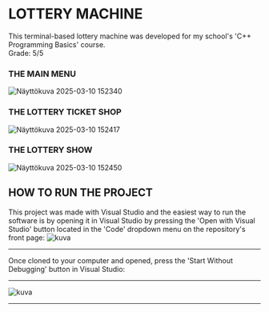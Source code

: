 # LOTTERY MACHINE
This terminal-based lottery machine was developed for my school's 'C++ Programming Basics' course.  
Grade: 5/5  

### THE MAIN MENU
![Näyttökuva 2025-03-10 152340](https://github.com/user-attachments/assets/5f284384-63a0-45af-a7d9-e198299127ba)

### THE LOTTERY TICKET SHOP
![Näyttökuva 2025-03-10 152417](https://github.com/user-attachments/assets/a67dc5b7-523b-4abd-9e8b-76161d3d354e)

### THE LOTTERY SHOW
![Näyttökuva 2025-03-10 152450](https://github.com/user-attachments/assets/8185f7ae-fe4d-4fa7-bbae-deea59bb83dd)

## HOW TO RUN THE PROJECT
This project was made with Visual Studio and the easiest way to run the software is by opening it in Visual Studio by pressing the 'Open with Visual Studio' button located in the 'Code' dropdown menu on the repository's front page:
![kuva](https://github.com/user-attachments/assets/c75df5ef-cb25-4dbc-b0dc-041c7f26a7dd)

---

Once cloned to your computer and opened, press the 'Start Without Debugging' button in Visual Studio:

---
![kuva](https://github.com/user-attachments/assets/c7ed9def-6c0e-45a1-9e3a-3ff3bea91a89)

---

